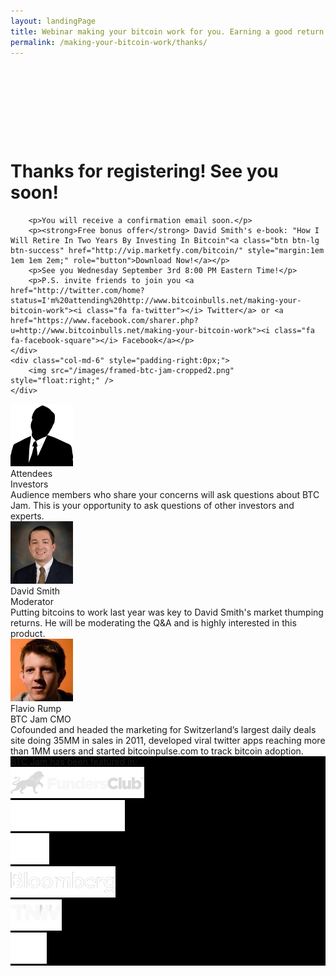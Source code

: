 ```yaml
---
layout: landingPage
title: Webinar making your bitcoin work for you. Earning a good return in a flat market.
permalink: /making-your-bitcoin-work/thanks/
---
```

<div class="row" style="padding:2em;">
	<h4>&nbsp;</h4>
</div>	


<div class="row">
	<div class="col-md-6">

<h1> Thanks for registering! See you soon!</h1>

		<p>You will receive a confirmation email soon.</p>
		<p><strong>Free bonus offer</strong> David Smith's e-book: "How I Will Retire In Two Years By Investing In Bitcoin"<a class="btn btn-lg btn-success" href="http://vip.marketfy.com/bitcoin/" style="margin:1em 1em 1em 2em;" role="button">Download Now!</a></p>
		<p>See you Wednesday September 3rd 8:00 PM Eastern Time!</p>
		<p>P.S. invite friends to join you <a href="http://twitter.com/home?status=I'm%20attending%20http://www.bitcoinbulls.net/making-your-bitcoin-work"><i class="fa fa-twitter"></i> Twitter</a> or <a href="https://www.facebook.com/sharer.php?u=http://www.bitcoinbulls.net/making-your-bitcoin-work"><i class="fa fa-facebook-square"></i> Facebook</a></p>
	</div>
	<div class="col-md-6" style="padding-right:0px;">
		<img src="/images/framed-btc-jam-cropped2.png" style="float:right;" />
	</div>
</div>

<div class="row support">
	<div class="col-md-4">
		<img src="/images/attendee.png" class="person"/>
		<div>Attendees</div>
		<div>Investors</div>
		<div class="bio">
		Audience members who share your concerns will ask questions about BTC Jam. This is your opportunity to ask questions of other investors and experts.
		</div>
	</div>
	<div class="col-md-4">
		<img src="/images/daveSmith.jpg" class="person"/>
		<div>David Smith</div>
		<div>Moderator</div>
		<div class="bio">
		Putting bitcoins to work last year was key to David Smith's market thumping returns. He will be moderating the Q&A and is highly interested in this product.
		</div>
	</div>	
	<div class="col-md-4">
		<div>
			<img src="/images/flavioRump.jpg" class="person"/>
			<div>Flavio Rump</div>
			<div>BTC Jam CMO</div>
		</div>
		<div class="bio">
		Cofounded and headed the marketing for Switzerland’s largest daily deals site doing 35MM in sales in 2011, developed viral twitter apps reaching more than 1MM users and started bitcoinpulse.com to track bitcoin adoption.</div>
	</div>	
</div>

<div class="row featured" style="background:#000">
	<div class="text-center">BTC Jam has been featured in:</div>
	<div>
		<div class="col-md-2">
			<img alt="Funders_club" src="/images/funders_club-d1ec5c90bdb42a777ac6f89846603718.png">
		</div>
		<div class="col-md-2">
			<img alt="Ribbit" src="/images/ribbit-7b48e3839ce2869c3179c82ecad972e9.png">
		</div>
		<div class="col-md-2">
			<img alt="500startups" src="/images/500startups-b5618b075e6e22a49615b4bb41997ca4.png">
		</div>
		<div class="col-md-2">
			<img alt="Bloomberg" src="/images/bloomberg-b0a8dd5a452feb9bd7ae67cf3ee6e15d.png">
		</div>
		<div class="col-md-2">
			<img alt="Tnw" src="/images/tnw-a1a31b4ebc4b1e836a69f8d1b638e802.png">
		</div>
		<div class="col-md-2">
			<img alt="Tc" src="/images/tc-9fa553e24bf1a32ad78c9eacaf78e58b.png">
		</div>
</div>
</div>
